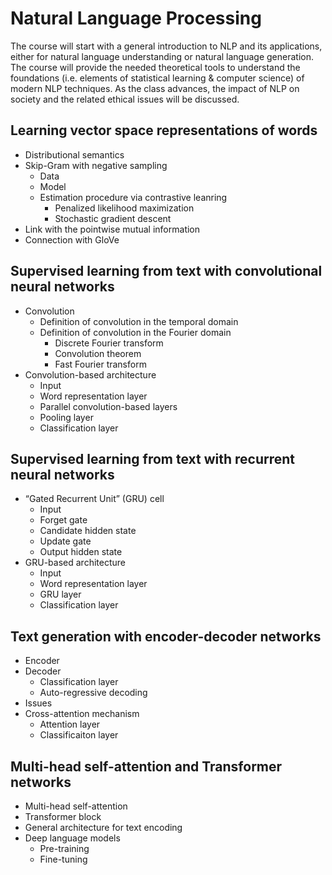 # Natural Language Processing

The course will start with a general introduction to NLP and its applications, either for natural language understanding or natural language generation. The course will provide the needed theoretical tools to understand the foundations (i.e. elements of statistical learning & computer science) of modern NLP techniques. As the class advances, the impact of NLP on society and the related ethical issues will be discussed.

## Learning vector space representations of words
- Distributional semantics
- Skip-Gram with negative sampling
  - Data
  - Model
  - Estimation procedure via contrastive leanring
    - Penalized likelihood maximization
    - Stochastic gradient descent
- Link with the pointwise mutual information
- Connection with GloVe

## Supervised learning from text with convolutional neural networks
- Convolution 
  - Definition of convolution in the temporal domain
  - Definition of convolution in the Fourier domain
    - Discrete Fourier transform
    - Convolution theorem
    - Fast Fourier transform
- Convolution-based architecture
  - Input
  - Word representation layer
  - Parallel convolution-based layers
  - Pooling layer
  - Classification layer

## Supervised learning from text with recurrent neural networks
- “Gated Recurrent Unit” (GRU) cell
  - Input
  - Forget gate
  - Candidate hidden state
  - Update gate
  - Output hidden state
- GRU-based architecture
  - Input
  - Word representation layer
  - GRU layer
  - Classification layer

## Text generation with encoder-decoder networks
- Encoder
- Decoder
  - Classification layer
  - Auto-regressive decoding
- Issues
- Cross-attention mechanism
  - Attention layer
  - Classificaiton layer

## Multi-head self-attention and Transformer networks
- Multi-head self-attention
- Transformer block
- General architecture for text encoding
- Deep language models
  - Pre-training
  - Fine-tuning
